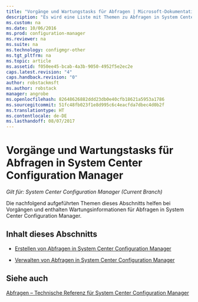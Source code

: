```yaml
---
title: "Vorgänge und Wartungstasks für Abfragen | Microsoft-Dokumentation"
description: "Es wird eine Liste mit Themen zu Abfragen in System Center Configuration Manager angezeigt. Im Mittelpunkt stehen Vorgänge und Wartung."
ms.custom: na
ms.date: 10/06/2016
ms.prod: configuration-manager
ms.reviewer: na
ms.suite: na
ms.technology: configmgr-other
ms.tgt_pltfrm: na
ms.topic: article
ms.assetid: f050ee45-bcab-4a3b-9050-4952f5e2ec2e
caps.latest.revision: "4"
caps.handback.revision: "0"
author: robstackmsft
ms.author: robstack
manager: angrobe
ms.openlocfilehash: 82648626882ddd23db0e40cfb18621a5953a1786
ms.sourcegitcommit: 51fc48fb023f1e8d995c6c4eacfda7dbec4d0b2f
ms.translationtype: HT
ms.contentlocale: de-DE
ms.lasthandoff: 08/07/2017
---
```

# <a name="operations-and-maintenance-for-queries-in-system-center-configuration-manager"></a>Vorgänge und Wartungstasks für Abfragen in System Center Configuration Manager

*Gilt für: System Center Configuration Manager (Current Branch)*

Die nachfolgend aufgeführten Themen dieses Abschnitts helfen bei Vorgängen und enthalten Wartungsinformationen für Abfragen in System Center Configuration Manager.  

## <a name="in-this-section"></a>Inhalt dieses Abschnitts  

-   [Erstellen von Abfragen in System Center Configuration Manager](../../../core/servers/manage/create-queries.md)  

-   [Verwalten von Abfragen in System Center Configuration Manager](../../../core/servers/manage/manage-queries.md)  

## <a name="see-also"></a>Siehe auch  
 [Abfragen – Technische Referenz für System Center Configuration Manager](../../../core/servers/manage/queries-technical-reference.md)
